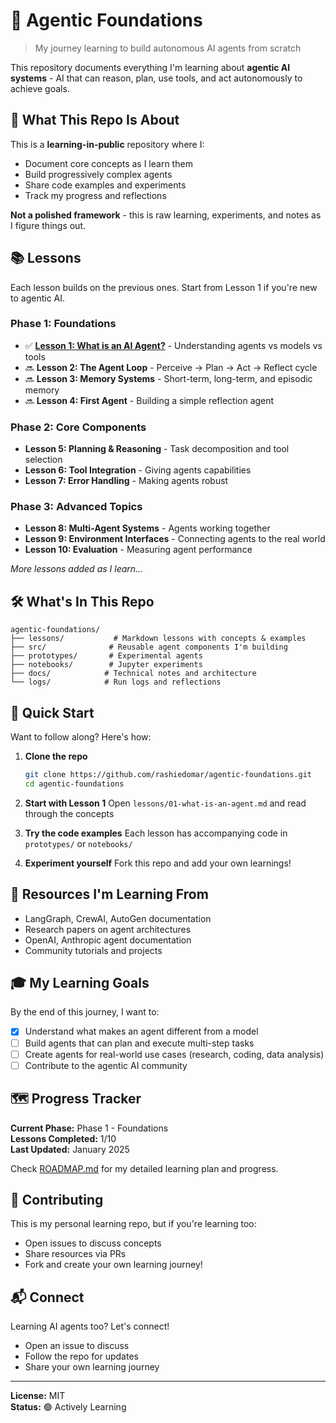 # 🤖 Agentic Foundations

> My journey learning to build autonomous AI agents from scratch

This repository documents everything I'm learning about **agentic AI systems** - AI that can reason, plan, use tools, and act autonomously to achieve goals.

## 🎯 What This Repo Is About

This is a **learning-in-public** repository where I:
- Document core concepts as I learn them
- Build progressively complex agents
- Share code examples and experiments
- Track my progress and reflections

**Not a polished framework** - this is raw learning, experiments, and notes as I figure things out.

## 📚 Lessons

Each lesson builds on the previous ones. Start from Lesson 1 if you're new to agentic AI.

### Phase 1: Foundations
- ✅ **[Lesson 1: What is an AI Agent?](lessons/01-what-is-an-agent.md)** - Understanding agents vs models vs tools
- 🔜 **Lesson 2: The Agent Loop** - Perceive → Plan → Act → Reflect cycle
- 🔜 **Lesson 3: Memory Systems** - Short-term, long-term, and episodic memory
- 🔜 **Lesson 4: First Agent** - Building a simple reflection agent

### Phase 2: Core Components  
- **Lesson 5: Planning & Reasoning** - Task decomposition and tool selection
- **Lesson 6: Tool Integration** - Giving agents capabilities
- **Lesson 7: Error Handling** - Making agents robust

### Phase 3: Advanced Topics
- **Lesson 8: Multi-Agent Systems** - Agents working together
- **Lesson 9: Environment Interfaces** - Connecting agents to the real world
- **Lesson 10: Evaluation** - Measuring agent performance

*More lessons added as I learn...*

## 🛠️ What's In This Repo

```
agentic-foundations/
├── lessons/           # Markdown lessons with concepts & examples
├── src/              # Reusable agent components I'm building
├── prototypes/       # Experimental agents
├── notebooks/        # Jupyter experiments
├── docs/            # Technical notes and architecture
└── logs/            # Run logs and reflections
```

## 🚀 Quick Start

Want to follow along? Here's how:

1. **Clone the repo**
   ```bash
   git clone https://github.com/rashiedomar/agentic-foundations.git
   cd agentic-foundations
   ```

2. **Start with Lesson 1**
   Open `lessons/01-what-is-an-agent.md` and read through the concepts

3. **Try the code examples**
   Each lesson has accompanying code in `prototypes/` or `notebooks/`

4. **Experiment yourself**
   Fork this repo and add your own learnings!

## 📖 Resources I'm Learning From

- LangGraph, CrewAI, AutoGen documentation
- Research papers on agent architectures
- OpenAI, Anthropic agent documentation
- Community tutorials and projects

## 🎓 My Learning Goals

By the end of this journey, I want to:
- [x] Understand what makes an agent different from a model
- [ ] Build agents that can plan and execute multi-step tasks
- [ ] Create agents for real-world use cases (research, coding, data analysis)
- [ ] Contribute to the agentic AI community

## 🗺️ Progress Tracker

**Current Phase:** Phase 1 - Foundations  
**Lessons Completed:** 1/10  
**Last Updated:** January 2025

Check [ROADMAP.md](ROADMAP.md) for my detailed learning plan and progress.

## 🤝 Contributing

This is my personal learning repo, but if you're learning too:
- Open issues to discuss concepts
- Share resources via PRs
- Fork and create your own learning journey!

## 📬 Connect

Learning AI agents too? Let's connect!
- Open an issue to discuss
- Follow the repo for updates
- Share your own learning journey

---

**License:** MIT  
**Status:** 🟢 Actively Learning
